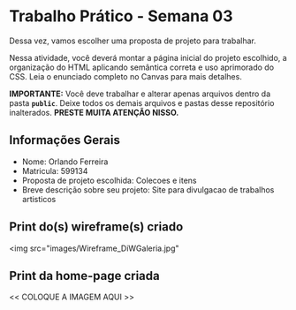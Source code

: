 # Trabalho Prático - Semana 03

Dessa vez, vamos escolher uma proposta de projeto para trabalhar.

Nessa atividade, você deverá montar a página inicial do projeto escolhido, a organização do HTML aplicando semântica correta e uso aprimorado do CSS. Leia o enunciado completo no Canvas para mais detalhes.

**IMPORTANTE:** Você deve trabalhar e alterar apenas arquivos dentro da pasta **`public`**. Deixe todos os demais arquivos e pastas desse repositório inalterados. **PRESTE MUITA ATENÇÃO NISSO.**

## Informações Gerais

- Nome: Orlando Ferreira
- Matricula: 599134
- Proposta de projeto escolhida: Colecoes e itens
- Breve descrição sobre seu projeto: Site para divulgacao de trabalhos artisticos

## Print do(s) wireframe(s) criado

<img src="images/Wireframe_DiWGaleria.jpg"

## Print da home-page criada

<< COLOQUE A IMAGEM AQUI >>
